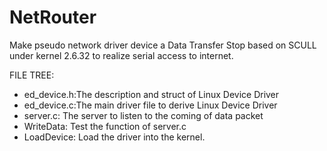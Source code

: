 NetRouter
=========

Make pseudo network driver device a Data Transfer Stop based on SCULL under kernel 2.6.32 to realize serial access to internet.

FILE TREE:

+ ed_device.h:The description and struct of Linux Device Driver
+ ed_device.c:The main driver file to derive Linux Device Driver
+ server.c:   The server to listen to the coming of data packet
+ WriteData:  Test the function of server.c
+ LoadDevice: Load the driver into the kernel.
